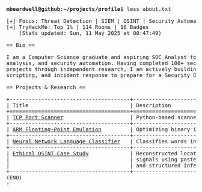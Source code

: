 <pre>

<strong>mbeardwell@github</strong>:<strong>~/projects/profile</strong>$ less about.txt

[+] Focus: Threat Detection | SIEM | OSINT | Security Automation
[+] TryHackMe: Top 1% | 114 Rooms | 16 Badges
    (Stats updated: Sun, 11 May 2025 at 00:47:49)

== Bio ==

I am a Computer Science graduate and aspiring SOC Analyst focused on threat detection, OSINT, log
analysis, and security automation. Having completed 100+ security rooms on TryHackMe and technical
projects through independent research, I am actively building practical skills in network security,
scripting, and incident response to prepare for a Security Operations role.

== Projects & Research ==

+--------------------------------------+-----------------------------------------------------------+
| Title                                | Description                                               |
+======================================+===========================================================+
| <a href="https://github.com/mbeardwell/simple-port-scanner">TCP Port Scanner</a>                     | Python-based scanner to detect open ports & live hosts.   |
+--------------------------------------+-----------------------------------------------------------+
| <a href="https://github.com/mbeardwell/arm-fp-emu">ARM Floating-Point Emulation</a>         | Optimizing binary instrumentation in ARM Linux.           |
+--------------------------------------+-----------------------------------------------------------+
| <a href="https://github.com/mbeardwell/language-guesser">Neural Network Language Classifier</a>   | Classifies words into languages using a simple ML model.  |
+--------------------------------------+-----------------------------------------------------------+
| <a href="https://github.com/mbeardwell/osint-i3-case-study">Ethical OSINT Case Study</a>             | Reconstructed location and identity from minimal public   |
|                                      | signals using posterised video frames, satellite imagery, |
|                                      | and structured inference under the I3 model.              |
+--------------------------------------+-----------------------------------------------------------+
(END)
:
</pre>
